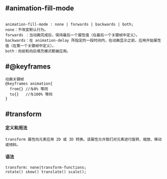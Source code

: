 
## #animation-fill-mode
```

animation-fill-mode : none | forwards | backwards | both;
none：不改变默认行为。
forwards ：当动画完成后，保持最后一个属性值（在最后一个关键帧中定义）。
backwards：在 animation-delay 所指定的一段时间内，在动画显示之前，应用开始属性值（在第一个关键帧中定义）。  
both：向前和向后填充模式都被应用。
```

## #@keyframes
```
动画关键帧
@keyframes animation{
  from{} //与0% 等同
  to{}   //与100% 等同
}
```

## #transform

#### 定义和用法

```
transform 属性向元素应用 2D 或 3D 转换。该属性允许我们对元素进行旋转、缩放、移动或倾斜。
```

#### 语法

```
transform: none|transform-functions;
rotate() skew() translate() scale();
```
